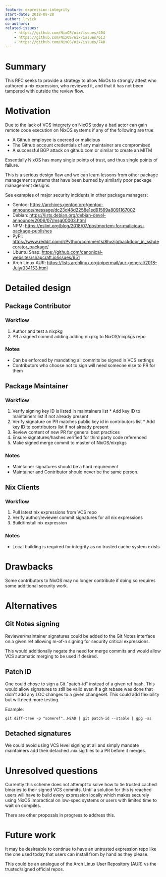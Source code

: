 ```yaml
---
feature: expression-integrity
start-date: 2018-09-28
author: lrvick
co-authors:
related-issues:
    - https://github.com/NixOS/nix/issues/404
    - https://github.com/NixOS/nix/issues/613
    - https://github.com/NixOS/nix/issues/748
---
```


# Summary
[summary]: #summary

This RFC seeks to provide a strategy to allow NixOs to strongly attest who
authored a nix expression, who reviewed it, and that it has not been tampered
with outside the review flow.

# Motivation
[motivation]: #motivation

Due to the lack of VCS integrety on NixOS today a bad actor can gain remote
code execution on NixOS systems if any of the following are true:

  * A Github employee is coerced or malicious
  * The Github account credentials of any maintainer are compromised
  * A successful BGP attack on github.com or similar to create an MITM

Essentially NixOS has many single points of trust, and thus single points of
failure.

This is a serious design flaw and we can learn lessons from other package
management systems that have been burned by similarly poor package management
designs.

See examples of major security incidents in other package managers:

 * Gentoo: https://archives.gentoo.org/gentoo-announce/message/dc23d48d2258e1ed91599a8091167002
 * Debian: https://lists.debian.org/debian-devel-announce/2006/07/msg00003.html
 * NPM: https://eslint.org/blog/2018/07/postmortem-for-malicious-package-publishes
 * PyPi: https://www.reddit.com/r/Python/comments/8hvzja/backdoor_in_sshdecorator_package/
 * Ubuntu Snap: https://github.com/canonical-websites/snapcraft.io/issues/651
 * Arch Linux AUR: https://lists.archlinux.org/pipermail/aur-general/2018-July/034153.html

# Detailed design
[design]: #detailed-design

## Package Contributor

### Workflow

  1. Author and test a nixpkg
  2. PR a signed commit adding adding nixpkg to NixOS/nixpkgs repo

### Notes

  * Can be enforced by mandating all commits be signed in VCS settings
  * Contributors who choose not to sign will need someone else to PR for them

## Package Maintainer

### Workflow

  1. Verify signing key ID is listed in maintainers list
    * Add key ID to maintainers list if not already present
  2. Verify signature on PR matches public key id in contributors list
    * Add key ID to contributors list if not already present
  3. Review content of new PR for general best practices
  4. Ensure signatures/hashes verified for third party code referenced
  5. Make signed merge commit to master of NixOS/nixpkgs

### Notes

  * Maintainer signatures should be a hard requirement
  * Maintainer and Contributor should never be the same person.

## Nix Clients

### Workflow

  1. Pull latest nix expressions from VCS repo
  2. Verify author/reviewer commit signatures for all nix expressions
  3. Build/Install nix expression

### Notes

  * Local building is required for integrity as no trusted cache system exists

# Drawbacks
[drawbacks]: #drawbacks

Some contributors to NixOS may no longer contribute if doing so requires some
additional security work.

# Alternatives
[alternatives]: #alternatives

## Git Notes signing

Reviewer/maintainer signatures could be added to the Git Notes interface on
a given ref allowing m-of-n signing for security critical expressions.

This would additionally negate the need for merge commits and would allow
VCS automatic merging to be used if desired.

## Patch ID

One could chose to sign a Git "patch-id" instead of a given ref hash. This
would allow signatures to still be valid even if a git rebase was done that
didn't add any LOC changes to a given changeset. This could add flexibility
but will need more testing.

Example:

```
git diff-tree -p "someref"..HEAD | git patch-id --stable | gpg -as
```

## Detached signatures

We could avoid using VCS level signing at all and simply mandate maintainers
add their detached .nix.sig files to a PR before it merges.

# Unresolved questions
[unresolved]: #unresolved-questions

Currently this scheme does not attempt to solve how to tie trusted cached
binaries to their signed VCS commits. Until a solution for this is reached
users will have to build every expression locally which makes securely using
NixOS impractical on low-spec systems or users with limited time to wait on
compiles.

There are other proposals in progress to address this.

# Future work
[future]: #future-work

It may be desireable to continue to have an untrusted expression repo like the
one used today that users can install from by hand as they please.

This could be an analogue of the Arch Linux User Repository (AUR) vs the
trusted/signed official repos.
